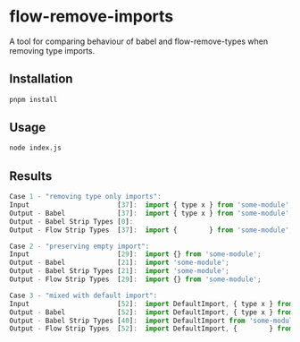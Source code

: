 # flow-remove-imports

A tool for comparing behaviour of babel and flow-remove-types when removing type imports.

## Installation

```bash
pnpm install
```

## Usage

```bash
node index.js
```

## Results

```js
Case 1 - "removing type only imports":
Input                      [37]:  import { type x } from 'some-module';
Output - Babel             [37]:  import { type x } from 'some-module';
Output - Babel Strip Types [0]:
Output - Flow Strip Types  [37]:  import {        } from 'some-module';

Case 2 - "preserving empty import":
Input                      [29]:  import {} from 'some-module';
Output - Babel             [21]:  import 'some-module';
Output - Babel Strip Types [21]:  import 'some-module';
Output - Flow Strip Types  [29]:  import {} from 'some-module';

Case 3 - "mixed with default import":
Input                      [52]:  import DefaultImport, { type x } from 'some-module';
Output - Babel             [52]:  import DefaultImport, { type x } from 'some-module';
Output - Babel Strip Types [40]:  import DefaultImport from 'some-module';
Output - Flow Strip Types  [52]:  import DefaultImport, {        } from 'some-module';
```
